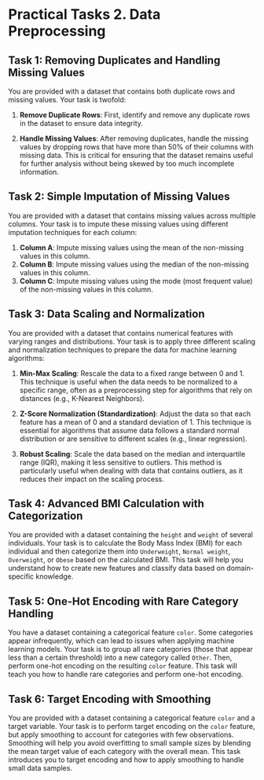 # Practical Tasks 2. Data Preprocessing

## **Task 1: Removing Duplicates and Handling Missing Values**
You are provided with a dataset that contains both duplicate rows and missing values. Your task is twofold:

1. **Remove Duplicate Rows**: First, identify and remove any duplicate rows in the dataset to ensure data integrity.
  
2. **Handle Missing Values**: After removing duplicates, handle the missing values by dropping rows that have more than 50% of their columns with missing data. This is critical for ensuring that the dataset remains useful for further analysis without being skewed by too much incomplete information.


## **Task 2: Simple Imputation of Missing Values**
You are provided with a dataset that contains missing values across multiple columns. Your task is to impute these missing values using different imputation techniques for each column:

1. **Column A**: Impute missing values using the mean of the non-missing values in this column.
2. **Column B**: Impute missing values using the median of the non-missing values in this column.
3. **Column C**: Impute missing values using the mode (most frequent value) of the non-missing values in this column.

## **Task 3: Data Scaling and Normalization**
You are provided with a dataset that contains numerical features with varying ranges and distributions. Your task is to apply three different scaling and normalization techniques to prepare the data for machine learning algorithms:

1. **Min-Max Scaling**: Rescale the data to a fixed range between 0 and 1. This technique is useful when the data needs to be normalized to a specific range, often as a preprocessing step for algorithms that rely on distances (e.g., K-Nearest Neighbors).
  
2. **Z-Score Normalization (Standardization)**: Adjust the data so that each feature has a mean of 0 and a standard deviation of 1. This technique is essential for algorithms that assume data follows a standard normal distribution or are sensitive to different scales (e.g., linear regression).

3. **Robust Scaling**: Scale the data based on the median and interquartile range (IQR), making it less sensitive to outliers. This method is particularly useful when dealing with data that contains outliers, as it reduces their impact on the scaling process.

## **Task 4: Advanced BMI Calculation with Categorization**
You are provided with a dataset containing the `height` and `weight` of several individuals. Your task is to calculate the Body Mass Index (BMI) for each individual and then categorize them into `Underweight`, `Normal weight`, `Overweight`, or `Obese` based on the calculated BMI. This task will help you understand how to create new features and classify data based on domain-specific knowledge.

## **Task 5: One-Hot Encoding with Rare Category Handling**
You have a dataset containing a categorical feature `color`. Some categories appear infrequently, which can lead to issues when applying machine learning models. Your task is to group all rare categories (those that appear less than a certain threshold) into a new category called `Other`. Then, perform one-hot encoding on the resulting `color` feature. This task will teach you how to handle rare categories and perform one-hot encoding.


## **Task 6: Target Encoding with Smoothing**
You are provided with a dataset containing a categorical feature `color` and a target variable. Your task is to perform target encoding on the `color` feature, but apply smoothing to account for categories with few observations. Smoothing will help you avoid overfitting to small sample sizes by blending the mean target value of each category with the overall mean. This task introduces you to target encoding and how to apply smoothing to handle small data samples.

